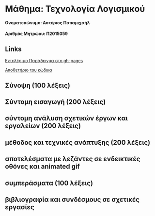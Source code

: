 # Μάθημα: Τεχνολογία Λογισμικού


#### Ονοματεπώνυμο: Αστέριος Παπαμιχαήλ

#### Αριθμός Μητρώου: Π2015059

## Links
[Εκτελέσιμο Παράδειγμα στο gh-pages](https://asteriosp.github.io/D3js-uk-political-donations/)

[Αποθετήριο του κώδικα](https://github.com/AsteriosP/D3js-uk-political-donations)

## Σύνοψη (100 λέξεις)

## Σύντομη εισαγωγή (200 λέξεις)

## σύντομη ανάλυση σχετικών έργων και εργαλείων (200 λέξεις)

## μέθοδος και τεχνικές ανάπτυξης (200 λέξεις)

## αποτελέσματα με λεζάντες σε ενδεικτικές οθόνες και animated gif

## συμπεράσματα (100 λέξεις)

## βιβλιογραφία και συνδέσμους σε σχετικές εργασίες
